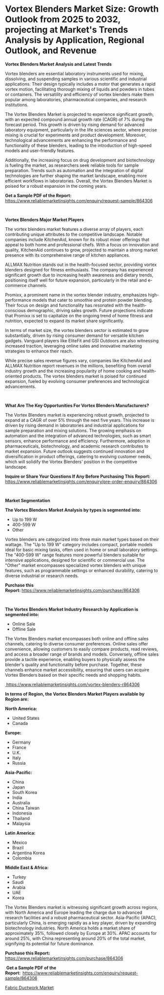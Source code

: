 <p><h1>Vortex Blenders Market Size: Growth Outlook from 2025 to 2032, projecting at Market's Trends Analysis by Application, Regional Outlook, and Revenue</h1></p><p><strong>Vortex Blenders Market Analysis and Latest Trends</strong></p>
<p><p>Vortex blenders are essential laboratory instruments used for mixing, dissolving, and suspending samples in various scientific and industrial applications. Their design typically includes a motor that generates a rapid vortex motion, facilitating thorough mixing of liquids and powders in tubes or containers. The versatility and efficiency of vortex blenders make them popular among laboratories, pharmaceutical companies, and research institutions.</p><p>The Vortex Blenders Market is projected to experience significant growth, with an expected compound annual growth rate (CAGR) of 7% during the forecast period. This growth is driven by rising demand for advanced laboratory equipment, particularly in the life sciences sector, where precise mixing is crucial for experiments and product development. Moreover, technological advancements are enhancing the performance and functionality of these blenders, leading to the introduction of high-speed models and user-friendly features.</p><p>Additionally, the increasing focus on drug development and biotechnology is fueling the market, as researchers seek reliable tools for sample preparation. Trends such as automation and the integration of digital technologies are further shaping the market landscape, enabling more efficient workflows in laboratories. Overall, the Vortex Blenders Market is poised for a robust expansion in the coming years.</p></p>
<p><strong>Get a Sample PDF of the Report:&nbsp;</strong> <a href="https://www.reliablemarketinsights.com/enquiry/request-sample/864306?utm_campaign=2118&utm_medium=2&utm_source=Github&utm_content=ia&utm_term=08022025&utm_id=vortex-blenders">https://www.reliablemarketinsights.com/enquiry/request-sample/864306</a></p>
<p>&nbsp;</p>
<p><strong>Vortex Blenders Major Market Players</strong></p>
<p><p>The vortex blenders market features a diverse array of players, each contributing unique attributes to the competitive landscape. Notable companies include KitchenAid, known for its robust mixer offerings that appeal to both home and professional chefs. With a focus on innovation and quality, KitchenAid continues to grow, projected to maintain a strong market presence with its comprehensive range of kitchen appliances.</p><p>ALLMAX Nutrition stands out in the health-focused sector, providing vortex blenders designed for fitness enthusiasts. The company has experienced significant growth due to increasing health awareness and dietary trends, positioning itself well for future expansion, particularly in the retail and e-commerce channels.</p><p>Promixx, a prominent name in the vortex blender industry, emphasizes high-performance models that cater to smoothie and protein powder blending. Their focus on design and functionality has resonated with the health-conscious demographic, driving sales growth. Future projections indicate that Promixx is set to capitalize on the ongoing trend of home fitness and nutrition, expected to expand its market share significantly.</p><p>In terms of market size, the vortex blenders sector is estimated to grow substantially, driven by rising consumer demand for versatile kitchen gadgets. Vanguard players like EliteFit and GSI Outdoors are also witnessing increased traction, leveraging online sales and innovative marketing strategies to enhance their reach.</p><p>While precise sales revenue figures vary, companies like KitchenAid and ALLMAX Nutrition report revenues in the millions, benefiting from overall industry growth and the increasing popularity of home cooking and health-oriented products. The vortex blenders market is poised for continued expansion, fueled by evolving consumer preferences and technological advancements.</p></p>
<p>&nbsp;</p>
<p><strong>What Are The Key Opportunities For Vortex Blenders Manufacturers?</strong></p>
<p><p>The Vortex Blenders market is experiencing robust growth, projected to expand at a CAGR of over 5% through the next five years. This increase is driven by rising demand in laboratories and industrial applications for sample preparation and mixing solutions. The growing emphasis on automation and the integration of advanced technologies, such as smart sensors, enhance performance and efficiency. Furthermore, adoption in pharmaceuticals, biotechnology, and academic research contributes to market expansion. Future outlook suggests continued innovation and diversification in product offerings, catering to evolving customer needs, which will solidify the Vortex Blenders' position in the competitive landscape.</p></p>
<p><strong>Inquire or Share Your Questions If Any Before Purchasing This Report:</strong> <a href="https://www.reliablemarketinsights.com/enquiry/pre-order-enquiry/864306?utm_campaign=2118&utm_medium=2&utm_source=Github&utm_content=ia&utm_term=08022025&utm_id=vortex-blenders">https://www.reliablemarketinsights.com/enquiry/pre-order-enquiry/864306</a></p>
<p>&nbsp;</p>
<p><strong>Market Segmentation</strong></p>
<p><strong>The Vortex Blenders Market Analysis by types is segmented into:</strong></p>
<p><ul><li>Up to 199 W</li><li>400-599 W</li><li>Other</li></ul></p>
<p><p>Vortex blenders are categorized into three main market types based on their wattage. The "Up to 199 W" category includes compact, portable models ideal for basic mixing tasks, often used in home or small laboratory settings. The "400-599 W" range features more powerful blenders suitable for intensive applications, designed for scientific or commercial use. The "Other" market encompasses specialized vortex blenders with unique features, such as programmable settings or enhanced durability, catering to diverse industrial or research needs.</p></p>
<p><strong>Purchase this Report:&nbsp;</strong><a href="https://www.reliablemarketinsights.com/purchase/864306?utm_campaign=2118&utm_medium=2&utm_source=Github&utm_content=ia&utm_term=08022025&utm_id=vortex-blenders">https://www.reliablemarketinsights.com/purchase/864306</a></p>
<p>&nbsp;</p>
<p><strong>The Vortex Blenders Market Industry Research by Application is segmented into:</strong></p>
<p><ul><li>Online Sale</li><li>Offline Sale</li></ul></p>
<p><p>The Vortex Blenders market encompasses both online and offline sales channels, catering to diverse consumer preferences. Online sales offer convenience, allowing customers to easily compare products, read reviews, and access a broader range of brands and models. Conversely, offline sales provide a tactile experience, enabling buyers to physically assess the blender's quality and functionality before purchase. Together, these channels enhance market accessibility, ensuring that users can acquire Vortex Blenders based on their specific needs and shopping habits.</p></p>
<p><a href="https://www.reliablemarketinsights.com/vortex-blenders-r864306?utm_campaign=2118&utm_medium=2&utm_source=Github&utm_content=ia&utm_term=08022025&utm_id=vortex-blenders">&nbsp;https://www.reliablemarketinsights.com/vortex-blenders-r864306</a></p>
<p><strong>In terms of Region, the Vortex Blenders Market Players available by Region are:</strong></p>
<p>
    <p> <strong> North America: </strong>
        <ul>
            <li>United States</li>
            <li>Canada</li>
        </ul>
        </p> 
    <p> <strong> Europe: </strong>
        <ul>
            <li>Germany</li>
            <li>France</li>
            <li>U.K.</li>
            <li>Italy</li>
            <li>Russia</li>
        </ul>
        </p> 
    <p> <strong> Asia-Pacific: </strong>
        <ul>
            <li>China</li>
            <li>Japan</li>
            <li>South Korea</li>
            <li>India</li>
            <li>Australia</li>
            <li>China Taiwan</li>
            <li>Indonesia</li>
            <li>Thailand</li>
            <li>Malaysia</li>
        </ul>
        </p> 
    <p> <strong> Latin America: </strong>
        <ul>
            <li>Mexico</li>
            <li>Brazil</li>
            <li>Argentina Korea</li>
            <li>Colombia</li>
        </ul>
        </p> 
    <p> <strong> Middle East & Africa: </strong>
        <ul>
            <li>Turkey</li>
            <li>Saudi</li>
            <li>Arabia</li>
            <li>UAE</li>
            <li>Korea</li>
        </ul>
    </p>
    </p>
<p><p>The Vortex Blenders market is witnessing significant growth across regions, with North America and Europe leading the charge due to advanced research facilities and a robust pharmaceutical sector. Asia-Pacific (APAC), particularly China, is emerging rapidly as a key player, driven by expanding biotechnology industries. North America holds a market share of approximately 35%, followed closely by Europe at 30%. APAC accounts for around 25%, with China representing around 20% of the total market, signifying its potential for future dominance.</p></p>
<p><strong>Purchase this Report: </strong><a href="https://www.reliablemarketinsights.com/purchase/864306?utm_campaign=2118&utm_medium=2&utm_source=Github&utm_content=ia&utm_term=08022025&utm_id=vortex-blenders">https://www.reliablemarketinsights.com/purchase/864306</a></p>
<p>&nbsp;<strong>Get a Sample PDF of the Report:&nbsp;&nbsp;</strong><a href="https://www.reliablemarketinsights.com/enquiry/request-sample/864306?utm_campaign=2118&utm_medium=2&utm_source=Github&utm_content=ia&utm_term=08022025&utm_id=vortex-blenders">https://www.reliablemarketinsights.com/enquiry/request-sample/864306</a></p>
<p><strong></strong></p>
<p><p><a href="https://github.com/mauripalmi/Market-Research-Report-List-6/blob/main/fabric-ductwork-market.md?utm_campaign=2118&utm_medium=2&utm_source=Github&utm_content=ia&utm_term=08022025&utm_id=vortex-blenders">Fabric Ductwork Market</a></p></p>